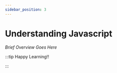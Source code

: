 ```yaml
---
sidebar_position: 3
---
```


# Understanding Javascript

_Brief Overview Goes Here_

:::tip Happy Learning!!

<QuestButton text="Go To Quest" link="https://app.stackup.dev/quest_page/understanding-javascript" />

:::
